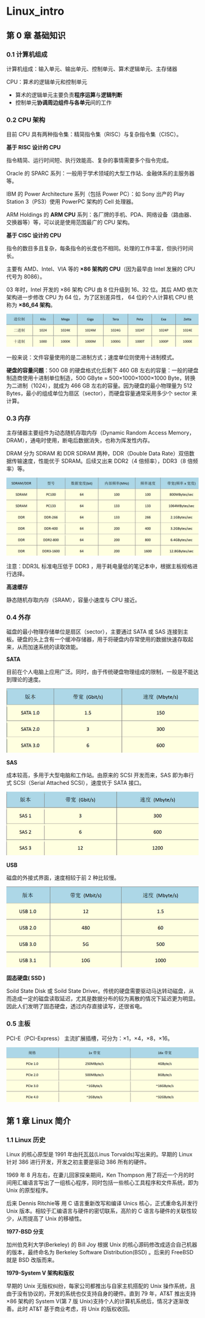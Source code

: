 # Linux_intro
## 第 0 章 基础知识

### 0.1 计算机组成

计算机组成：输入单元、输出单元、控制单元、算术逻辑单元、主存储器

CPU：算术的逻辑单元和控制单元

- 算术的逻辑单元主要负责**程序运算**与**逻辑判断**
- 控制单元**协调周边组件与各单元**间的工作

### 0.2 CPU 架构

目前 CPU 具有两种指令集：精简指令集（RISC）与复杂指令集（CISC）。

**基于 RISC 设计的 CPU**

指令精简、运行时间短、执行效能高、复杂的事情需要多个指令完成。

Oracle 的 SPARC 系列：一般用于学术领域的大型工作站、金融体系的主服务器等。

IBM 的 Power Architecture 系列（包括 Power PC）：如 Sony 出产的 Play Station 3（PS3）使用 PowerPC 架构的 Cell 处理器。

ARM Holdings 的 **ARM CPU** 系列：各厂牌的手机、PDA、网络设备（路由器、交换器等）等，可以说是使用范围最广的 CPU 架构。

**基于 CISC 设计的 CPU**

指令的数目多且复杂，每条指令的长度也不相同。处理的工作丰富，但执行时间长。

主要有 AMD、Intel、VIA 等的 **×86 架构的 CPU**（因为最早由 Intel 发展的 CPU 代号为 8086）。

03 年时，Intel 开发的 ×86 架构 CPU 由 8 位升级到 16、32 位。其后 AMD 依次架构进一步修改 CPU 为 64 位，为了区别差异性， 64 位的个人计算机 CPU 统称为 **×86_64 架构**。

![](image/01.jpg)

一般来说：文件容量使用的是二进制方式；速度单位则使用十进制模式。

**硬盘的容量问题**：500 GB 的硬盘格式化后剩下 460 GB 左右的容量：一般的硬盘制造商使用十进制单位制造，500 GByte = 500×1000×1000×1000 Byte，转换为二进制（1024），就成为 466 GB 左右的容量。因为硬盘的最小物理量为 512 Bytes，最小的组成单位为扇区（sector），而硬盘容量通常采用多少个 sector 来计算。

### 0.3 内存

主存储器主要组件为动态随机存取内存（Dynamic Random Access Memory，DRAM），通电时使用，断电后数据消失，也称为挥发性内存。

DRAM 分为 SDRAM 和 DDR SDRAM 两种，DDR（Double Data Rate）双倍数据传输速度，性能优于 SDRAM。后续又出来 DDR2（4 倍频率），DDR3（8 倍频率）等。

<img src="image/02.jpg" style="zoom:80%;" />

注意：DDR3L 标准电压低于 DDR3 ，用于耗电量低的笔记本中，根据主板规格进行选择。

**高速缓存**

静态随机存取内存（SRAM），容量小速度与 CPU 接近。

### 0.4 外存

磁盘的最小物理存储单位是扇区（sector），主要通过 SATA 或 SAS 连接到主板。硬盘的头上含有一个缓冲存储器，用于将硬盘内存常使用的数据快速存取起来，从而加速系统的读取效能。

**SATA**

目前在个人电脑上应用广泛。同时，由于传统硬盘物理组成的限制，一般是不能达到理论的速度。

<img src="image/04.jpg" style="zoom:80%;" />

**SAS**

成本较高，多用于大型电脑和工作站。由原来的 SCSI 开发而来，SAS 即为串行式 SCSI（Serial Attached SCSI），速度优于 SATA 接口。

<img src="image/05.jpg" style="zoom:80%;" />

**USB**

磁盘的外接式界面，速度相较于前 2 种比较慢。

<img src="image/06.jpg" style="zoom:80%;" />

**固态硬盘( SSD )**

Soild State Disk 或 Soild State Driver。传统的硬盘需要驱动马达转动磁盘，从而造成一定的磁盘读取延迟，尤其是数据分布的较为离散的情况下延迟更为明显。因此人们发明了固态硬盘，透过内存直接读写，还很省电。

### 0.5 主板

PCI-E（PCI-Express） 主流扩展插槽，可分为：×1，×4，×8，×16。

<img src="image/03.jpg" style="zoom:80%;" />

## 第 1 章 Linux 简介

### 1.1 Linux 历史

Linux 的核心原型是 1991 年由托瓦兹(Linus Torvalds)写出来的。早期的 Linux 针对 386 进行开发，开发之初主要是驱动 386 所有的硬件。

1969 年 8 月左右，在妻儿回家探亲期间，Ken Thompson 用了将近一个月的时间用汇编语言写出了一组核心程序，同时包括一些核心工具程序和文件系统，即为 Unix 的原型程序。

后来 Dennis Ritchie等 用 C 语言重新改写和编译 Unics 核心，正式重命名并发行 Unix 版本。相较于汇编语言与硬件的密切联系，高阶的 C 语言与硬件的关联性较少，从而提高了 Unix 的移植性。

**1977-BSD 分支**

加州伯克利大学(Berkeley) 的 Bill Joy 根据 Unix  的核心源码修改成适合自己机器的版本，最终命名为 Berkeley Software Distribution(BSD) 。后来的 FreeBSD 就是 BSD 改版而来。

**1979-System V 架构和版权**

早期的 Unix 无版权纠纷，每家公司都推出与自家主机搭配的 Unix 操作系统，且由于没有协议的，开发的系统也仅支持自身的硬件。直到 79 年，AT&T 推出支持 ×86 架构的 System V(第 7 版 Unix)支持个人的计算机系统后，情况才逐渐改善。此时 AT&T 基于商业考虑，将 Unix  的版权收回。

